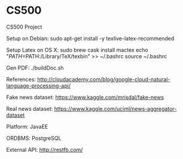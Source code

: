 # CS500
CS500 Project

Setup on Debian:
sudo apt-get install -y texlive-latex-recommended

Setup Latex on OS X:
sudo brew cask install mactex
echo "$PATH=$PATH:/Library/TeX/texbin" >> ~/.bashrc
source ~/.bashrc

Gen PDF:
./buildDoc.sh

References:
http://cloudacademy.com/blog/google-cloud-natural-language-processing-api/

Fake news dataset:
https://www.kaggle.com/mrisdal/fake-news

Real news dataset:
https://www.kaggle.com/uciml/news-aggregator-dataset

Platform:
JavaEE

ORDBMS:
PostgreSQL

External API:
http://restfb.com/
